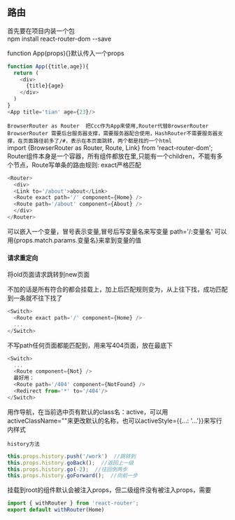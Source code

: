 ## 路由
首先要在项目内装一个包  
npm install react-router-dom --save

function App(props){}默认传入一个props  
```js
function App({title,age}){
  return (
    <div>
      {title}{age}
    </div>
  )
}
<App title='tian' age={23}/>
```

`BrowserRouter as Router  把Ccc作为App来使用,Router代替BrowserRouter`  
`BrowserRouter 需要后台服务器支撑，需要服务器配合使用，HashRouter不需要服务器支撑，在页面路径前多了/#，表示在本页面跳转，两个都是找的一个html`   
import {BrowserRouter as Router, Route, Link} from 'react-router-dom';  
Router组件本身是一个容器，所有组件都放在<Router></Router>里,只能有一个children，不能有多个节点，Route写单条的路由规则:<Route path='地址' component={组件名} />   exact严格匹配
```js
<Router>
  <div>
  <Link to='/about'>about</Link>
  <Route exact path='/' component={Home} />
  <Route path='/about' component={About} />
  </div>
</Router>
```
可以嵌入一个变量，冒号表示变量,冒号后写变量名来写变量  path='/:变量名'  可以用{props.match.params.变量名}来拿到变量的值

#### 请求重定向
<Redirect from='/old' to='/new'/>  将old页面请求跳转到new页面

<Switch></Switch> 不加的话是所有符合的都会挂载上，加上后匹配规则变为，从上往下找，成功匹配到一条就不往下找了
```js
<Switch>
  <Route exact path='/' component={Home} />
  ...
</Switch>
```

不写path任何页面都能匹配到，用来写404页面，放在最底下
```js
<Switch>
  ...
  <Route component={Not} />
  最好用：
  <Route path='/404' component={NotFound} />
  <Redirect from='*' to='/404'/>
</Switch>
```

<NavLink></NavLink> 用作导航，在当前选中页有默认的class名：active，可以用activeClassName=""来更改默认的名称，也可以activeStyle={{...: '...'}}来写行内样式

`history方法`
```js
this.props.history.push('/work')  //跳转到
this.props.history.goBack();  //返回上一级
this.props.history.go(-2);  //往回倒两步
this.props.history.goForward();  //向前一步
```

挂载到root的组件默认会被注入props，但二级组件没有被注入props，需要
```js
import { withRouter } from 'react-router';
export default withRouter(Home)
```

